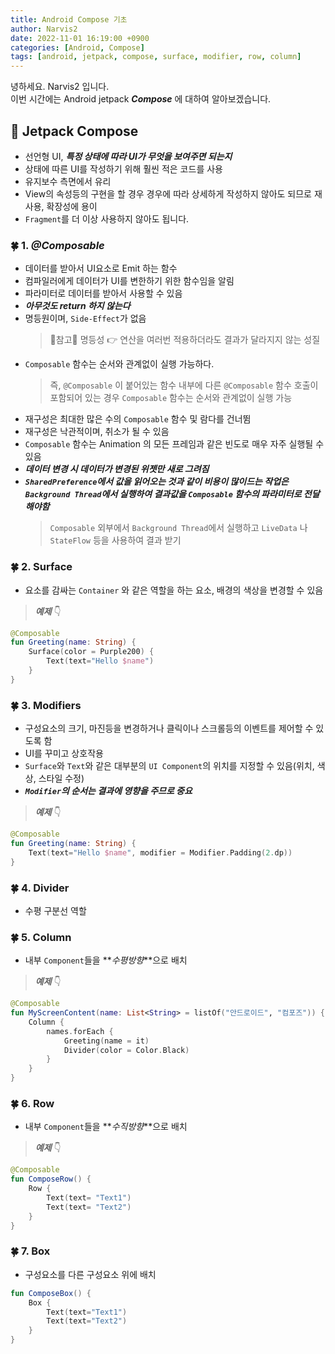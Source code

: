 ```yaml
---
title: Android Compose 기초
author: Narvis2
date: 2022-11-01 16:19:00 +0900
categories: [Android, Compose]
tags: [android, jetpack, compose, surface, modifier, row, column]
---
```


녕하세요. Narvis2 입니다.  
이번 시간에는 Android jetpack **_Compose_** 에 대하여 알아보겠습니다.

## 🍎 Jetpack Compose

- 선언형 UI, **_특정 상태에 따라 UI가 무엇을 보여주면 되는지_**
- 상태에 따른 UI를 작성하기 위해 훨씬 적은 코드를 사용
- 유지보수 측면에서 유리
- View의 속성등의 구현을 할 경우 경우에 따라 상세하게 작성하지 않아도 되므로 재사용, 확장성에 용이
- `Fragment`를 더 이상 사용하지 않아도 됩니다.

### 🍀 1. **_@Composable_**

- 데이터를 받아서 UI요소로 Emit 하는 함수
- 컴파일러에게 데이터가 UI를 변한하기 위한 함수임을 알림
- 파라미터로 데이터를 받아서 사용할 수 있음
- **_아무것도 return 하지 않는다_**
- 명등원이며, `Side-Effect`가 없음
  > 🍬참고🍬 명등성 👉 연산을 여러번 적용하더라도 결과가 달라지지 않는 성질
- `Composable` 함수는 순서와 관계없이 실행 가능하다.
  > 즉, `@Composable` 이 붙어있는 함수 내부에 다른 `@Composable` 함수 호출이 포함되어 있는 경우 `Composable` 함수는 순서와 관계없이 실행 가능
- 재구성은 최대한 많은 수의 `Composable` 함수 및 람다를 건너뜀
- 재구성은 낙관적이며, 취소가 될 수 있음
- `Composable` 함수는 Animation 의 모든 프레임과 같은 빈도로 매우 자주 실행될 수 있음
- **_데이터 변경 시 데이터가 변경된 위젯만 새로 그려짐_**
- **_`SharedPreference`에서 값을 읽어오는 것과 같이 비용이 많이드는 작업은 `Background Thread`에서 실행하여 결과값을 `Composable` 함수의 파라미터로 전달해야함_**
  > `Composable` 외부에서 `Background Thread`에서 실행하고 `LiveData` 나 `StateFlow` 등을 사용하여 결과 받기

### 🍀 2. Surface

- 요소를 감싸는 `Container` 와 같은 역할을 하는 요소, 배경의 색상을 변경할 수 있음

> **_예제_** 👇

```kotlin
@Composable
fun Greeting(name: String) {
    Surface(color = Purple200) {
        Text(text="Hello $name")
    }
}
```

### 🍀 3. Modifiers

- 구성요소의 크기, 마진등을 변경하거나 클릭이나 스크롤등의 이벤트를 제어할 수 있도록 함
- UI를 꾸미고 상호작용
- `Surface`와 `Text`와 같은 대부분의 `UI Component`의 위치를 지정할 수 있음(위치, 색상, 스타일 수정)
- **_`Modifier`의 순서는 결과에 영향을 주므로 중요_**

> **_예제_** 👇

```kotlin
@Composable
fun Greeting(name: String) {
    Text(text="Hello $name", modifier = Modifier.Padding(2.dp))
}
```

### 🍀 4. Divider

- 수평 구분선 역할

### 🍀 5. Column

- 내부 `Component`들을 **_수평방향_**으로 배치

> **_예제_** 👇

```kotlin
@Composable
fun MyScreenContent(name: List<String> = listOf("안드로이드", "컴포즈")) {
    Column {
        names.forEach {
            Greeting(name = it)
            Divider(color = Color.Black)
        }
    }
}
```

### 🍀 6. Row

- 내부 `Component`들을 **_수직방향_**으로 배치

> **_예제_** 👇

```kotlin
@Composable
fun ComposeRow() {
    Row {
        Text(text= "Text1")
        Text(text= "Text2")
    }
}
```

### 🍀 7. Box

- 구성요소를 다른 구성요소 위에 배치

```kotlin
fun ComposeBox() {
    Box {
        Text(text="Text1")
        Text(text="Text2")
    }
}
```
